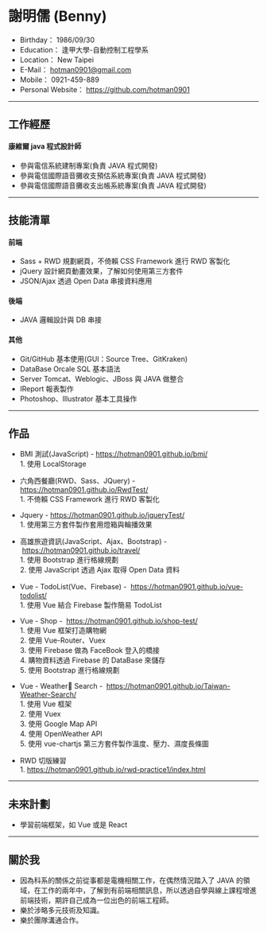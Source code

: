 # 謝明儒 (Benny)
 - Birthday： 1986/09/30
 - Education： 逢甲大學-自動控制工程學系
 - Location： New Taipei
 - E-Mail： hotman0901@gmail.com
 - Mobile： 0921-459-889
 - Personal Website： https://github.com/hotman0901

<hr>

## 工作經歷

#### 康維爾 java 程式設計師

 * 參與電信系統建制專案(負責 JAVA 程式開發)
 * 參與電信國際語音攤收支預估系統專案(負責 JAVA 程式開發)
 * 參與電信國際語音攤收支出帳系統專案(負責 JAVA 程式開發)
 
<hr>

## 技能清單

#### 前端

 * Sass + RWD 規劃網頁，不倚賴 CSS Framework 進行 RWD 客製化
 * jQuery 設計網頁動畫效果，了解如何使用第三方套件
 * JSON/Ajax 透過 Open Data 串接資料應用
 
#### 後端 

 * JAVA 邏輯設計與 DB 串接
  
#### 其他
 * Git/GitHub 基本使用(GUI：Source Tree、GitKraken)
 * DataBase Orcale SQL 基本語法
 * Server Tomcat、Weblogic、JBoss 與 JAVA 做整合
 * IReport 報表製作
 * Photoshop、Illustrator 基本工具操作
 
<hr>

## 作品

* BMI 測試(JavaScript) - https://hotman0901.github.io/bmi/
  </br>1. 使用 LocalStorage
  
* 六角西餐廳(RWD、Sass、JQuery) - https://hotman0901.github.io/RwdTest/
  </br>1. 不倚賴 CSS Framework 進行 RWD 客製化
  
* Jquery - https://hotman0901.github.io/jqueryTest/
  </br>1. 使用第三方套件製作套用燈箱與輪播效果
  
* 高雄旅遊資訊(JavaScript、Ajax、Bootstrap) -  https://hotman0901.github.io/travel/
  </br>1. 使用 Bootstrap 進行格線規劃
  </br>2. 使用 JavaScript 透過 Ajax 取得 Open Data 資料
  
* Vue - TodoList(Vue、Firebase) -  https://hotman0901.github.io/vue-todolist/
  </br>1. 使用 Vue 結合 Firebase 製作簡易 TodoList

* Vue - Shop -  https://hotman0901.github.io/shop-test/
  </br>1. 使用 Vue 框架打造購物網
  </br>2. 使用 Vue-Router、Vuex
  </br>3. 使用 Firebase 做為 FaceBook 登入的橋接
  </br>4. 購物資料透過 Firebase 的 DataBase 來儲存
  </br>5. 使用 Bootstrap 進行格線規劃

* Vue - Weather Search -  https://hotman0901.github.io/Taiwan-Weather-Search/
  </br>1. 使用 Vue 框架
  </br>2. 使用 Vuex
  </br>3. 使用 Google Map API
  </br>4. 使用 OpenWeather API
  </br>5. 使用 vue-chartjs 第三方套件製作溫度、壓力、濕度長條圖

* RWD 切版練習
   </br>1. https://hotman0901.github.io/rwd-practice1/index.html
<hr>

## 未來計劃
 * 學習前端框架，如 Vue 或是 React

<hr>

## 關於我

 * 因為科系的關係之前從事都是電機相關工作，在偶然情況踏入了 JAVA 的領域，在工作的兩年中，了解到有前端相關訊息，所以透過自學與線上課程增進前端技術，期許自己成為一位出色的前端工程師。
 * 樂於涉略多元技術及知識。
 * 樂於團隊溝通合作。
 



